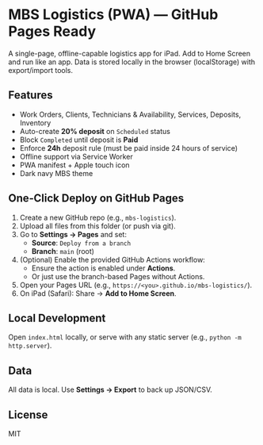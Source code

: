 # MBS Logistics (PWA) — GitHub Pages Ready

A single-page, offline-capable logistics app for iPad. Add to Home Screen and run like an app. Data is stored locally in the browser (localStorage) with export/import tools.

## Features
- Work Orders, Clients, Technicians & Availability, Services, Deposits, Inventory
- Auto-create **20% deposit** on `Scheduled` status
- Block `Completed` until deposit is **Paid**
- Enforce **24h** deposit rule (must be paid inside 24 hours of service)
- Offline support via Service Worker
- PWA manifest + Apple touch icon
- Dark navy MBS theme

## One‑Click Deploy on GitHub Pages
1. Create a new GitHub repo (e.g., `mbs-logistics`).
2. Upload all files from this folder (or push via git).
3. Go to **Settings → Pages** and set:
   - **Source**: `Deploy from a branch`
   - **Branch**: `main` (root)
4. (Optional) Enable the provided GitHub Actions workflow:
   - Ensure the action is enabled under **Actions**.
   - Or just use the branch-based Pages without Actions.
5. Open your Pages URL (e.g., `https://<you>.github.io/mbs-logistics/`).
6. On iPad (Safari): Share → **Add to Home Screen**.

## Local Development
Open `index.html` locally, or serve with any static server (e.g., `python -m http.server`).

## Data
All data is local. Use **Settings → Export** to back up JSON/CSV.

## License
MIT
